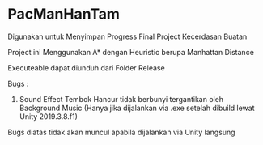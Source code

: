 # PacManHanTam

Digunakan untuk Menyimpan Progress Final Project Kecerdasan Buatan

Project ini Menggunakan A* dengan Heuristic berupa Manhattan Distance

Executeable dapat diunduh dari Folder Release

Bugs :
1. Sound Effect Tembok Hancur tidak berbunyi tergantikan oleh Background Music 
(Hanya jika dijalankan via .exe setelah dibuild lewat Unity 2019.3.8.f1) 

Bugs diatas tidak akan muncul apabila dijalankan via Unity langsung
